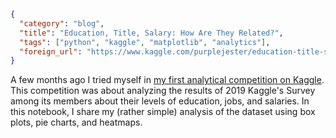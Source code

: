 ```json
{
  "category": "blog",
  "title": "Education, Title, Salary: How Are They Related?",
  "tags": ["python", "kaggle", "matplotlib", "analytics"],
  "foreign_url": "https://www.kaggle.com/purplejester/education-title-salary-how-are-they-related"
}
```

<!--preamble-->

A few months ago I tried myself in [my first analytical competition on Kaggle](https://www.kaggle.com/c/kaggle-survey-2019).
This competition was about analyzing the results of 2019 Kaggle's Survey among 
its members about their levels of education, jobs, and salaries. In this 
notebook, I share my (rather simple) analysis of the dataset using box plots,
pie charts, and heatmaps.  

<!--more-->
